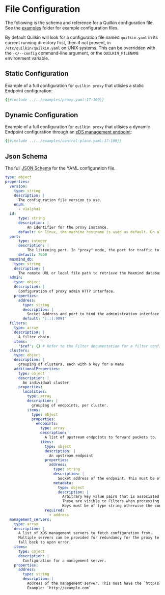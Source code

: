 # File Configuration

The following is the schema and reference for a Quilkin configuration
file. See the [examples] folder for example configuration files.

By default Quilkin will look for a configuration file named `quilkin.yaml` in
its current running directory first, then if not present, in
`/etc/quilkin/quilkin.yaml` on UNIX systems. This can be overridden with the
`-c/--config` command-line argument, or the `QUILKIN_FILENAME`
environment variable.

## Static Configuration

Example of a full configuration for `quilkin proxy` that utlisies a static Endpoint configuration:

```yaml
{{#include ../../examples/proxy.yaml:17:100}}
```

## Dynamic Configuration

Example of a full configuration for `quilkin proxy` that utlisies a dynamic Endpoint configuration through an 
[xDS management endpoint](./xds.md):

```yaml
{{#include ../../examples/control-plane.yaml:17:100}}
```

## Json Schema

The full [JSON Schema](https://json-schema.org/) for the YAML configuration file.

```yaml
type: object
properties:
  version:
    type: string
    description: |
      The configuration file version to use.
    enum:
      - v1alpha1
  id:
      type: string
      description: |
          An identifier for the proxy instance.
      default: On linux, the machine hostname is used as default. On all other platforms a UUID is generated for the proxy.
  port:
      type: integer
      description: |
          The listening port. In "proxy" mode, the port for traffic to be sent to. In "manage" mode, the port to connect to the xDS API.
      default: 7000
  maxmind_db:
    type: string
    description: |
      The remote URL or local file path to retrieve the Maxmind database (requires licence).
  admin:
    type: object
    description: |
      Configuration of proxy admin HTTP interface.
    properties:
      address:
        type: string
        description: |
          Socket Address and port to bind the administration interface to.
        default: "[::]:9091"
  filters:
    type: array
    description: |
      A filter chain.
    items:
      '$ref': {} # Refer to the Filter documentation for a filter configuration schema.
  clusters:
    type: object
    description: |
      grouping of clusters, each with a key for a name
    additionalProperties:
      type: object
      description: |
        An individual cluster
      properties:
        localities:          
          type: array
          description: |
            grouping of endpoints, per cluster.
          items:
            type: object
            properties:
              endpoints:
                type: array
                description: |
                  A list of upstream endpoints to forward packets to.
                items:
                  type: object
                  description: |
                    An upstream endpoint
                  properties:
                    address:
                      type: string
                      description: |
                        Socket address of the endpoint. This must be of the ´IP:Port` form e.g `192.168.1.1:7001`
                      metadata:
                        type: object
                        description: |
                          Arbitrary key value pairs that is associated with the endpoint.
                          These are visible to Filters when processing packets and can be used to provide more context about endpoints (e.g whether or not to route a packet to an endpoint).
                          Keys must be of type string otherwise the configuration is rejected.
                  required:
                    - address
  management_servers:
    type: array
    description: |
      A list of XDS management servers to fetch configuration from.
      Multiple servers can be provided for redundancy for the proxy to
      fall back to upon error.
    items:
      type: object
      description: |
        Configuration for a management server.
    properties:
      address:
        type: string
        description: |
          Address of the management server. This must have the `http(s)` scheme prefix.
          Example: `http://example.com`
```

[examples]: https://github.com/googleforgames/quilkin/blob/{{GITHUB_REF_NAME}}/examples


